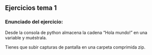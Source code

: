 ## Ejercicios tema 1

### Enunciado del ejercicio:

Desde la consola de python almacena la cadena “Hola mundo!” en una variable y muéstrala.

Tienes que subir capturas de pantalla en una carpeta comprimida zip.